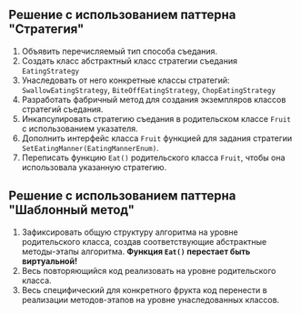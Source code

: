 ﻿
## Решение с использованием паттерна "Стратегия"

1. Объявить перечисляемый тип способа съедания.
2. Создать класс абстрактный класс стратегии съедания ``EatingStrategy``
3. Унаследовать от него конкретные классы стратегий: ``SwallowEatingStrategy``, ``BiteOffEatingStrategy``, ``ChopEatingStrategy``
4. Разработать фабричный метод для создания экземпляров классов стратегий съедания.
5. Инкапсулировать стратегию съедания в родительском классе ``Fruit`` с использованием указателя.
6. Дополнить интерфейс класса ``Fruit`` функцией для задания стратегии ``SetEatingManner(EatingMannerEnum)``.
7. Переписать функцию ``Eat()`` родительского класса ``Fruit``, чтобы она использовала указанную стратегию.


## Решение с использованием паттерна "Шаблонный метод"

1. Зафиксировать общую структуру алгоритма на уровне родительского класса, создав соответствующие абстрактные методы-этапы алгоритма. **Функция ``Eat()`` перестает быть виртуальной!**
2. Весь повторяющийся код реализовать на уровне родительского класса.
3. Весь специфический для конкретного фрукта код перенести в реализации методов-этапов на уровне унаследованных классов.
